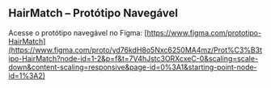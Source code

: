 
## HairMatch – Protótipo Navegável

Acesse o protótipo navegável no Figma: [https://www.figma.com/prototipo-HairMatch](https://www.figma.com/proto/yd76kdH8o5Nxc6250MA4mz/Prot%C3%B3tipo-HairMatch?node-id=1-2&p=f&t=7V4hJstc3ORXcxeC-0&scaling=scale-down&content-scaling=responsive&page-id=0%3A1&starting-point-node-id=1%3A2)
